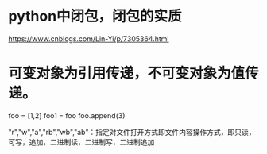 # python中闭包，闭包的实质
https://www.cnblogs.com/Lin-Yi/p/7305364.html


# 可变对象为引用传递，不可变对象为值传递。
foo = [1,2]
foo1 = foo
foo.append(3)

"r","w","a","rb","wb","ab"：指定对文件打开方式即文件内容操作方式，即只读，可写，追加，二进制读，二进制写，二进制追加